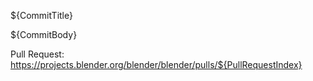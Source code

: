 ${CommitTitle}

${CommitBody}

Pull Request: https://projects.blender.org/blender/blender/pulls/${PullRequestIndex}
